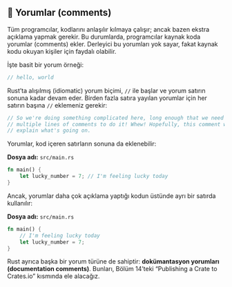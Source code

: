 ## 💬 Yorumlar (comments)

Tüm programcılar, kodlarını anlaşılır kılmaya çalışır; ancak bazen ekstra açıklama yapmak gerekir. Bu durumlarda, programcılar kaynak koda yorumlar (comments) ekler. Derleyici bu yorumları yok sayar, fakat kaynak kodu okuyan kişiler için faydalı olabilir.

İşte basit bir yorum örneği:

```rust
// hello, world
```

Rust’ta alışılmış (idiomatic) yorum biçimi, `//` ile başlar ve yorum satırın sonuna kadar devam eder. Birden fazla satıra yayılan yorumlar için her satırın başına `//` eklemeniz gerekir:

```rust
// So we're doing something complicated here, long enough that we need
// multiple lines of comments to do it! Whew! Hopefully, this comment will
// explain what's going on.
```

Yorumlar, kod içeren satırların sonuna da eklenebilir:

**Dosya adı:** `src/main.rs`

```rust
fn main() {
    let lucky_number = 7; // I'm feeling lucky today
}
```

Ancak, yorumlar daha çok açıklama yaptığı kodun üstünde ayrı bir satırda kullanılır:

**Dosya adı:** `src/main.rs`

```rust
fn main() {
    // I'm feeling lucky today
    let lucky_number = 7;
}
```

Rust ayrıca başka bir yorum türüne de sahiptir: **dokümantasyon yorumları (documentation comments)**. Bunları, Bölüm 14’teki “Publishing a Crate to Crates.io” kısmında ele alacağız.
